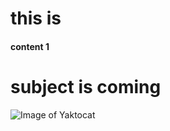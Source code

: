 # this is <h4> content 1
# <h1> subject is coming
![Image of Yaktocat](https://octodex.github.com/images/yaktocat.png)
